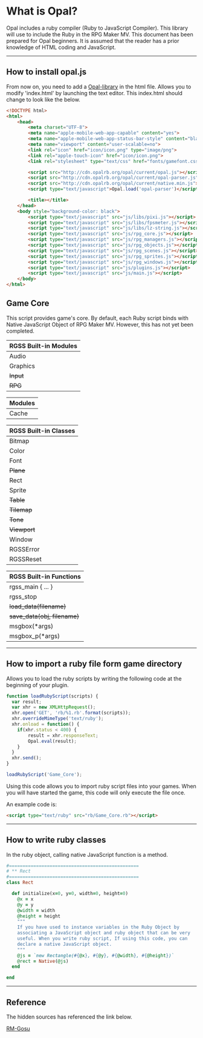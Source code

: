 
# **What is Opal?**
Opal includes a ruby compiler (Ruby to JavaScript Compiler). This library will use to include the Ruby in the RPG Maker MV. This document has been prepared for Opal beginners. It is assumed that the reader has a prior knowledge of HTML coding and JavaScript.

---

## **How to install opal.js**
From now on, you need to add a [Opal-library](http://opalrb.org/) in the html file. Allows you to modify 'index.html' by launching the text editor. This index.html should change to look like the below.

```html
<!DOCTYPE html>
<html>
    <head>
        <meta charset="UTF-8">
        <meta name="apple-mobile-web-app-capable" content="yes">
        <meta name="apple-mobile-web-app-status-bar-style" content="black-translucent">
        <meta name="viewport" content="user-scalable=no">
        <link rel="icon" href="icon/icon.png" type="image/png">
        <link rel="apple-touch-icon" href="icon/icon.png">
        <link rel="stylesheet" type="text/css" href="fonts/gamefont.css">

        <script src="http://cdn.opalrb.org/opal/current/opal.js"></script>
        <script src="http://cdn.opalrb.org/opal/current/opal-parser.js"></script>
        <script src="http://cdn.opalrb.org/opal/current/native.min.js"></script>
        <script type="text/javascript">Opal.load('opal-parser')</script>

        <title></title>
    </head>
    <body style="background-color: black">
        <script type="text/javascript" src="js/libs/pixi.js"></script>
        <script type="text/javascript" src="js/libs/fpsmeter.js"></script>
        <script type="text/javascript" src="js/libs/lz-string.js"></script>
        <script type="text/javascript" src="js/rpg_core.js"></script>
        <script type="text/javascript" src="js/rpg_managers.js"></script>
        <script type="text/javascript" src="js/rpg_objects.js"></script>
        <script type="text/javascript" src="js/rpg_scenes.js"></script>
        <script type="text/javascript" src="js/rpg_sprites.js"></script>
        <script type="text/javascript" src="js/rpg_windows.js"></script>
        <script type="text/javascript" src="js/plugins.js"></script>
        <script type="text/javascript" src="js/main.js"></script>
    </body>
</html>

```

## **Game Core**
This script provides game's core. By default, each Ruby script binds with Native JavaScript Object of RPG Maker MV. However, this has not yet been completed.

| RGSS Built-in Modules
| ----------------------
| Audio
| Graphics
| ~~Input~~
| ~~RPG~~

<Enter>

| Modules
| ----------------------
| Cache

<Enter>

| RGSS Built-in Classes
| ----------------------
| Bitmap
| Color
| Font
| ~~Plane~~
| Rect
| Sprite
| ~~Table~~
| ~~Tilemap~~
| ~~Tone~~
| ~~Viewport~~
| Window
| RGSSError
| RGSSReset

<Enter>

| RGSS Built-in Functions
| ----------------------
| rgss_main { ... }
| rgss_stop
| ~~load_data(filename)~~
| ~~save_data(obj, filename)~~
| msgbox(*args)
| msgbox_p(*args)

---
## **How to import a ruby file form game directory**

Allows you to load the ruby scripts by writing the following code at the beginning of your plugin.

```javascript
function loadRubyScript(scripts) {
  var result;
  var xhr = new XMLHttpRequest();
  xhr.open('GET', 'rb/%1.rb'.format(scripts));
  xhr.overrideMimeType('text/ruby');
  xhr.onload = function() {
    if(xhr.status < 400) {
        result = xhr.responseText;
        Opal.eval(result);
    }    
  }
  xhr.send();
}

loadRubyScript('Game_Core');
```
Using this code allows you to import ruby script files into your games. When you will have started the game, this code will only execute the file once.

An example code is:


```html
<script type="text/ruby" src="rb/Game_Core.rb"></script>
```
---
## **How to write ruby classes**

In the ruby object, calling native JavaScript function is a method.

```ruby
#================================================
# ** Rect
#================================================
class Rect

  def initialize(x=0, y=0, width=0, height=0)
    @x = x
    @y = y
    @width = width
    @height = height
    """
    If you have used to instance variables in the Ruby Object by
    associating a JavaScript object and ruby object that can be very
    useful. When you write ruby script, If using this code, you can
    declare a native JavaScript object.
    """
    @js = `new Rectangle(#{@x}, #{@y}, #{@width}, #{@height})`
    @rect = Native(@js)
  end

end
```

---
## **Reference**

The hidden sources has referenced the link below.

[RM-Gosu](https://github.com/CaptainJet/RM-Gosu)

